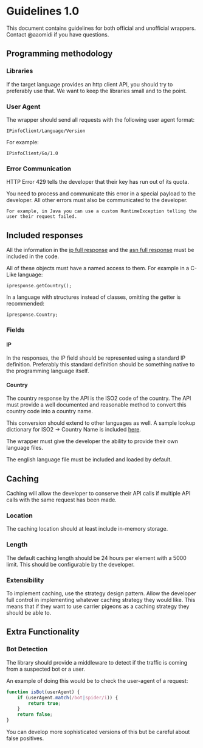# Guidelines 1.0

This document contains guidelines for both official and unofficial wrappers. Contact @aaomidi if you have questions.

## Programming methodology

### Libraries

If the target language provides an http client API, you should try to preferably use that. We want to keep the libraries small and to the point.

### User Agent

The wrapper should send all requests with the following user agent format:

```
IPinfoClient/Language/Version
```


For example:

```
IPinfoClient/Go/1.0
```

### Error Communication

HTTP Error 429 tells the developer that their key has run out of its quota.

You need to process and communicate this error in a special payload to the developer. All other errors must also be communicated to the developer.

    For example, in Java you can use a custom RuntimeException telling the user their request failed.

## Included responses

All the information in the [ip full response](https://ipinfo.io/developers/responses#full-response) and the [asn full response](https://ipinfo.io/developers/asn) must be included in the code.

All of these objects must have a named access to them. For example in a C-Like language:

`ipresponse.getCountry();`

In a language with structures instead of classes, omitting the getter is recommended:

`ipresponse.Country;`

### Fields

#### IP

In the responses, the IP field should be represented using a standard IP definition. Preferably this standard definition should be something native to the programming language itself.

#### Country

The country response by the API is the ISO2 code of the country. The API must provide a well documented and reasonable method to convert this country code into a country name.

This conversion should extend to other languages as well. A sample lookup dictionary for ISO2 -> Country Name is included [here](en_US.json).

The wrapper must give the developer the ability to provide their own language files.

The english language file must be included and loaded by default.

## Caching

Caching will allow the developer to conserve their API calls if multiple API calls with the same request has been made.

### Location

The caching location should at least include in-memory storage. 

### Length

The default caching length should be 24 hours per element with a 5000 limit. This should be configurable by the developer.

### Extensibility

To implement caching, use the strategy design pattern. Allow the developer full control in implementing whatever caching strategy they would like. This means that if they want to use carrier pigeons as a caching strategy they should be able to.

## Extra Functionality

### Bot Detection

The library should provide a middleware to detect if the traffic is coming from a suspected bot or a user.

An example of doing this would be to check the user-agent of a request:

``` Javascript
function isBot(userAgent) {
    if (userAgent.match(/bot|spider/i)) {
        return true;
    }
    return false;
}

```

You can develop more sophisticated versions of this but be careful about false positives.
